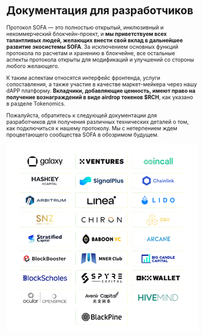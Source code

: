 # Документация для разработчиков

Протокол SOFA — это полностью открытый, инклюзивный и некоммерческий блокчейн-проект, и **мы приветствуем всех талантливых людей, желающих внести свой вклад в дальнейшее развитие экосистемы SOFA**. За исключением основных функций протокола по расчетам и хранению в блокчейне, все остальные аспекты протокола открыты для модификаций и улучшений со стороны любого желающего.

К таким аспектам относятся интерфейс фронтенда, услуги сопоставления, а также участие в качестве маркет-мейкера через нашу dAPP платформу. **Вкладчики, добавляющие ценность, имеют право на получение вознаграждений в виде airdrop токенов $RCH**, как указано в разделе Tokenomics.

Пожалуйста, обратитесь к следующей документации для разработчиков для получения различных технических деталей о том, как подключиться к нашему протоколу. Мы с нетерпением ждем процветающего сообщества SOFA в обозримом будущем.

![](../../static/partners.jpg)
